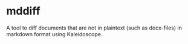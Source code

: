 # mddiff
A tool to diff documents that are not in plaintext (such as docx-files) in markdown format using Kaleidoscope.
